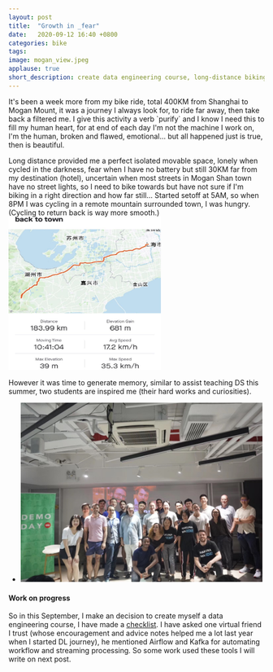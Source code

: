 ```yaml
---
layout: post
title:  "Growth in _fear"
date:   2020-09-12 16:40 +0800
categories: bike
tags: 
image: mogan_view.jpeg
applause: true
short_description: create data engineering course, long-distance biking 
--- 
```



<div markdown="1" id="text">
It's been a week more from my bike ride, total 400KM from Shanghai to Mogan Mount, it was a journey I always look for, to ride far away, then take back a filtered me. I give this activity a verb `purify` and I know I need this to fill my human heart, for at end of each day I'm not the machine I work on, I'm the human, broken and flawed, emotional... but all happened just is true, then is beautiful.

Long distance provided me a perfect isolated movable space, lonely when cycled in the darkness, fear when I have no battery but still 30KM far from my destination (hotel), uncertain when most streets in Mogan Shan town have no street lights, so I need to bike towards but have not sure if I'm biking in a right direction and how far still... Started setoff at 5AM, so when 8PM I was cycling in a remote mountain surrounded town, I was hungry. (Cycling to return back is way more smooth.)
<br/>
<img src="/assets/mogan.jpeg" width="300" height= "300">

However it was time to generate memory, similar to assist teaching DS this summer, two students are inspired me (their hard works and curiosities).
<ul style="display: flex">
<li style="padding-right: 4px;"><img src="/assets/demo_day.jpeg" width= "800" ></li>
</ul>


#### Work on progress
So in this September, I make an decision to create myself a data engineering course, I have made a <a href="https://docs.google.com/spreadsheets/d/1KvcmVE3QwSpB90zFrIa1QUAcAGwIag5BwD5bmnrcfR8/edit?usp=sharing">checklist</a>. I have asked one virtual friend I trust (whose encouragement and advice notes helped me a lot last year when I started DL journey), he mentioned Airflow and Kafka for automating workflow and streaming processing. So some work used these tools I will write on next post.
</div>